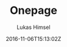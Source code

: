 ---
title: "Onepage"
github: https://github.com/lukas-h/onepage
demo: http://himsel.me
author: Lukas Himsel

ssg:
  - Jekyll
cms:
  - No Cms
date: 2016-11-06T15:13:02Z
github_branch: master
description: "uncomplicated single-page jekyll blog theme"
stale: true
---